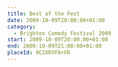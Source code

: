 ```yaml
---
title: Best of the Fest
date: 2009-10-09T20:00:00+01:00
category:
  - Brighton Comedy Festival 2009
start: 2009-10-09T20:00:00+01:00
end: 2009-10-09T21:00:00+01:00
placeId: 9C2XRVF6+FR
---
```

